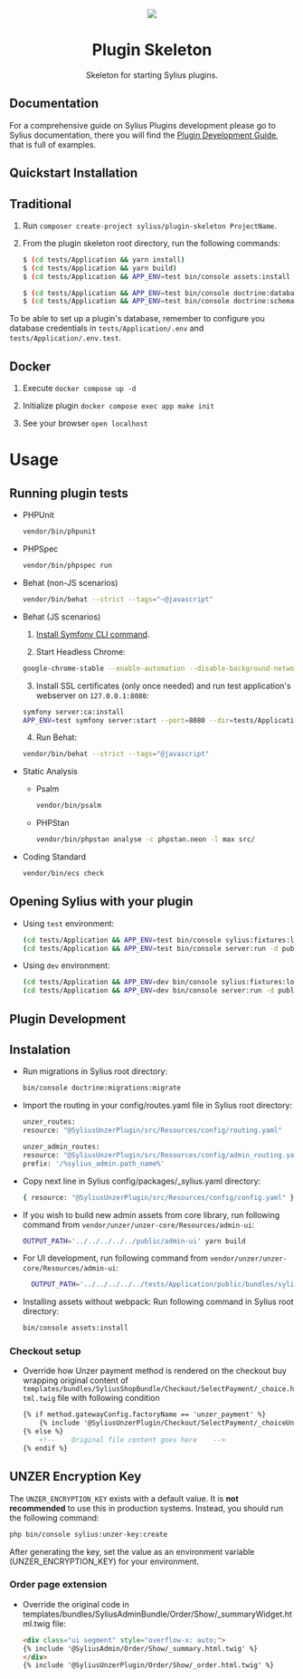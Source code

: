 <p align="center">
    <a href="https://sylius.com" target="_blank">
        <img src="https://demo.sylius.com/assets/shop/img/logo.png" />
    </a>
</p>

<h1 align="center">Plugin Skeleton</h1>

<p align="center">Skeleton for starting Sylius plugins.</p>

Documentation
----
For a comprehensive guide on Sylius Plugins development please go to Sylius documentation,
there you will find the <a href="https://docs.sylius.com/en/latest/plugin-development-guide/index.html">Plugin Development Guide</a>, that is full of examples.

Quickstart Installation
----
## Traditional

1. Run `composer create-project sylius/plugin-skeleton ProjectName`.

2. From the plugin skeleton root directory, run the following commands:

    ```bash
    $ (cd tests/Application && yarn install)
    $ (cd tests/Application && yarn build)
    $ (cd tests/Application && APP_ENV=test bin/console assets:install public)
    
    $ (cd tests/Application && APP_ENV=test bin/console doctrine:database:create)
    $ (cd tests/Application && APP_ENV=test bin/console doctrine:schema:create)
    ```

To be able to set up a plugin's database, remember to configure you database credentials in `tests/Application/.env` and `tests/Application/.env.test`.

## Docker

1. Execute `docker compose up -d`

2. Initialize plugin `docker compose exec app make init`

3. See your browser `open localhost`

# Usage

## Running plugin tests

  - PHPUnit

    ```bash
    vendor/bin/phpunit
    ```

  - PHPSpec

    ```bash
    vendor/bin/phpspec run
    ```

  - Behat (non-JS scenarios)

    ```bash
    vendor/bin/behat --strict --tags="~@javascript"
    ```

  - Behat (JS scenarios)
 
    1. [Install Symfony CLI command](https://symfony.com/download).
 
    2. Start Headless Chrome:
    
      ```bash
      google-chrome-stable --enable-automation --disable-background-networking --no-default-browser-check --no-first-run --disable-popup-blocking --disable-default-apps --allow-insecure-localhost --disable-translate --disable-extensions --no-sandbox --enable-features=Metal --headless --remote-debugging-port=9222 --window-size=2880,1800 --proxy-server='direct://' --proxy-bypass-list='*' http://127.0.0.1
      ```
    
    3. Install SSL certificates (only once needed) and run test application's webserver on `127.0.0.1:8080`:
    
      ```bash
      symfony server:ca:install
      APP_ENV=test symfony server:start --port=8080 --dir=tests/Application/public --daemon
      ```
    
    4. Run Behat:
    
      ```bash
      vendor/bin/behat --strict --tags="@javascript"
      ```
    
  - Static Analysis
  
    - Psalm
    
      ```bash
      vendor/bin/psalm
      ```
      
    - PHPStan
    
      ```bash
      vendor/bin/phpstan analyse -c phpstan.neon -l max src/  
      ```

  - Coding Standard
  
    ```bash
    vendor/bin/ecs check
    ```

## Opening Sylius with your plugin

- Using `test` environment:

    ```bash
    (cd tests/Application && APP_ENV=test bin/console sylius:fixtures:load)
    (cd tests/Application && APP_ENV=test bin/console server:run -d public)
    ```
    
- Using `dev` environment:

    ```bash
    (cd tests/Application && APP_ENV=dev bin/console sylius:fixtures:load)
    (cd tests/Application && APP_ENV=dev bin/console server:run -d public)
    ```

Plugin Development
----
## Instalation

- Run migrations in Sylius root directory:
    ```bash
  bin/console doctrine:migrations:migrate
    ```

- Import the routing in your config/routes.yaml file in Sylius root directory:
    ```bash
  unzer_routes:
    resource: "@SyliusUnzerPlugin/src/Resources/config/routing.yaml"
    
    unzer_admin_routes:
    resource: "@SyliusUnzerPlugin/src/Resources/config/admin_routing.yaml"
    prefix: '/%sylius_admin.path_name%'
    ```

- Copy next line in Sylius config/packages/_sylius.yaml directory:
    ```bash 
  { resource: "@SyliusUnzerPlugin/src/Resources/config/config.yaml" }
    ```
- If you wish to build new admin assets from core library, run following command from `vendor/unzer/unzer-core/Resources/admin-ui`:
    ```bash 
    OUTPUT_PATH='../../../../../public/admin-ui' yarn build
    ```
- For UI development, run following command from `vendor/unzer/unzer-core/Resources/admin-ui`:
    ```bash 
      OUTPUT_PATH='../../../../../tests/Application/public/bundles/syliusunzerplugin/admin-ui' yarn watch
    ```

- Installing assets without webpack: Run following command in Sylius root directory:
    ```bash 
    bin/console assets:install
    ```
### Checkout setup
- Override how Unzer payment method is rendered on the checkout buy wrapping original content of `templates/bundles/SyliusShopBundle/Checkout/SelectPayment/_choice.html.twig` file with following condition
    ```html 
    {% if method.gatewayConfig.factoryName == 'unzer_payment' %}                                                                
        {% include '@SyliusUnzerPlugin/Checkout/SelectPayment/_choiceUnzer.html.twig'%}
    {% else %}
        <!--    Original file content goes here    -->
    {% endif %}
    ```

## UNZER Encryption Key

The `UNZER_ENCRYPTION_KEY` exists with a default value. It is **not recommended** to use this in production systems. Instead, you should run the following command:

```bash
php bin/console sylius:unzer-key:create
```
After generating the key, set the value as an environment variable (UNZER_ENCRYPTION_KEY) for your environment.

### Order page extension
- Override the original code in templates/bundles/SyliusAdminBundle/Order/Show/_summaryWidget.html.twig file:
    ```html
    <div class="ui segment" style="overflow-x: auto;">
    {% include '@SyliusAdmin/Order/Show/_summary.html.twig' %}
    </div>
    {% include '@SyliusUnzerPlugin/Order/Show/_order.html.twig' %}
    ```
